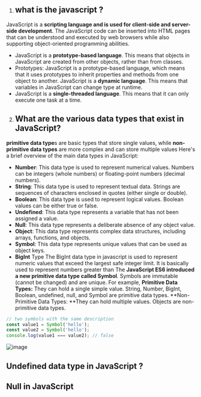 1) ## what is the javascript ?
JavaScript is a **scripting language and is used for client-side and server-side development**. The JavaScript code can be inserted into HTML pages that can be understood and executed by web browsers while also supporting object-oriented programming abilities.
-  JavaScript is a **prototype-based language**. This means that objects in JavaScript are created from other objects, rather than from classes.
-  Prototypes: JavaScript is a prototype-based language, which means that it uses prototypes to inherit properties and methods from one object to another.
  JavaScript is a **dynamic language**. This means that variables in JavaScript can change type at runtime.
- JavaScript is a **single-threaded language**. This means that it can only execute one task at a time.
2) ##  What are the various data types that exist in JavaScript?
  
**primitive data type**s are basic types that store single values, while
**non-primitive data types** are more complex and can store multiple values
Here's a brief overview of the main data types in JavaScript:
- **Number**: This data type is used to represent numerical values. Numbers can be integers (whole numbers) or floating-point numbers (decimal numbers).
- **String**: This data type is used to represent textual data. Strings are sequences of characters enclosed in quotes (either single or double).
- **Boolean**: This data type is used to represent logical values. Boolean values can be either true or false.
- **Undefined**: This data type represents a variable that has not been assigned a value.
- **Null**: This data type represents a deliberate absence of any object value.
- **Object**: This data type represents complex data structures, including arrays, functions, and objects.
- **Symbol**: This data type represents unique values that can be used as object keys.
-  **BigInt** Type
   The BigInt data type in javascript is used to represent numeric values that exceed the largest safe integer limit. It is basically used to represent 
     numbers greater than 
The **JavaScript ES6 introduced a new primitive data type called Symbol**. Symbols are immutable (cannot be changed) and are unique. For example,
**Primitive Data Types:** They can hold a single simple value. String, Number, BigInt, Boolean, undefined, null, and Symbol are primitive data types.
**Non-Primitive Data Types: **They can hold multiple values. Objects are non-primitive data types.
```javascript
// two symbols with the same description
const value1 = Symbol('hello');
const value2 = Symbol('hello');
console.log(value1 === value2); // false
```
![image](https://github.com/user-attachments/assets/2777c9e5-9e80-42c4-aeec-68c228ec110b)
## Undefined data type in JavaScript ?
## Null in JavaScript

